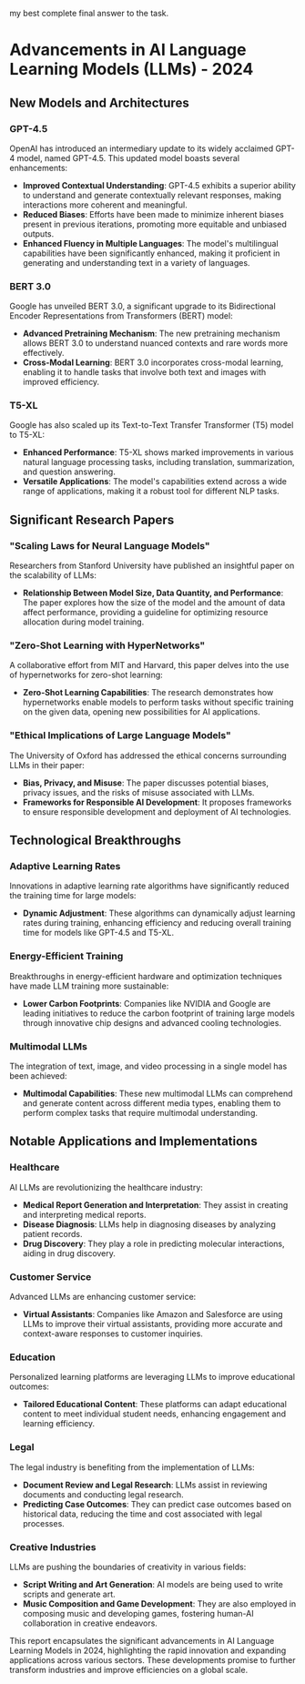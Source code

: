my best complete final answer to the task.

# Advancements in AI Language Learning Models (LLMs) - 2024

## New Models and Architectures

### GPT-4.5
OpenAI has introduced an intermediary update to its widely acclaimed GPT-4 model, named GPT-4.5. This updated model boasts several enhancements:
- **Improved Contextual Understanding**: GPT-4.5 exhibits a superior ability to understand and generate contextually relevant responses, making interactions more coherent and meaningful.
- **Reduced Biases**: Efforts have been made to minimize inherent biases present in previous iterations, promoting more equitable and unbiased outputs.
- **Enhanced Fluency in Multiple Languages**: The model's multilingual capabilities have been significantly enhanced, making it proficient in generating and understanding text in a variety of languages.

### BERT 3.0
Google has unveiled BERT 3.0, a significant upgrade to its Bidirectional Encoder Representations from Transformers (BERT) model:
- **Advanced Pretraining Mechanism**: The new pretraining mechanism allows BERT 3.0 to understand nuanced contexts and rare words more effectively.
- **Cross-Modal Learning**: BERT 3.0 incorporates cross-modal learning, enabling it to handle tasks that involve both text and images with improved efficiency.

### T5-XL
Google has also scaled up its Text-to-Text Transfer Transformer (T5) model to T5-XL:
- **Enhanced Performance**: T5-XL shows marked improvements in various natural language processing tasks, including translation, summarization, and question answering.
- **Versatile Applications**: The model's capabilities extend across a wide range of applications, making it a robust tool for different NLP tasks.

## Significant Research Papers

### "Scaling Laws for Neural Language Models"
Researchers from Stanford University have published an insightful paper on the scalability of LLMs:
- **Relationship Between Model Size, Data Quantity, and Performance**: The paper explores how the size of the model and the amount of data affect performance, providing a guideline for optimizing resource allocation during model training.

### "Zero-Shot Learning with HyperNetworks"
A collaborative effort from MIT and Harvard, this paper delves into the use of hypernetworks for zero-shot learning:
- **Zero-Shot Learning Capabilities**: The research demonstrates how hypernetworks enable models to perform tasks without specific training on the given data, opening new possibilities for AI applications.

### "Ethical Implications of Large Language Models"
The University of Oxford has addressed the ethical concerns surrounding LLMs in their paper:
- **Bias, Privacy, and Misuse**: The paper discusses potential biases, privacy issues, and the risks of misuse associated with LLMs.
- **Frameworks for Responsible AI Development**: It proposes frameworks to ensure responsible development and deployment of AI technologies.

## Technological Breakthroughs

### Adaptive Learning Rates
Innovations in adaptive learning rate algorithms have significantly reduced the training time for large models:
- **Dynamic Adjustment**: These algorithms can dynamically adjust learning rates during training, enhancing efficiency and reducing overall training time for models like GPT-4.5 and T5-XL.

### Energy-Efficient Training
Breakthroughs in energy-efficient hardware and optimization techniques have made LLM training more sustainable:
- **Lower Carbon Footprints**: Companies like NVIDIA and Google are leading initiatives to reduce the carbon footprint of training large models through innovative chip designs and advanced cooling technologies.

### Multimodal LLMs
The integration of text, image, and video processing in a single model has been achieved:
- **Multimodal Capabilities**: These new multimodal LLMs can comprehend and generate content across different media types, enabling them to perform complex tasks that require multimodal understanding.

## Notable Applications and Implementations

### Healthcare
AI LLMs are revolutionizing the healthcare industry:
- **Medical Report Generation and Interpretation**: They assist in creating and interpreting medical reports.
- **Disease Diagnosis**: LLMs help in diagnosing diseases by analyzing patient records.
- **Drug Discovery**: They play a role in predicting molecular interactions, aiding in drug discovery.

### Customer Service
Advanced LLMs are enhancing customer service:
- **Virtual Assistants**: Companies like Amazon and Salesforce are using LLMs to improve their virtual assistants, providing more accurate and context-aware responses to customer inquiries.

### Education
Personalized learning platforms are leveraging LLMs to improve educational outcomes:
- **Tailored Educational Content**: These platforms can adapt educational content to meet individual student needs, enhancing engagement and learning efficiency.

### Legal
The legal industry is benefiting from the implementation of LLMs:
- **Document Review and Legal Research**: LLMs assist in reviewing documents and conducting legal research.
- **Predicting Case Outcomes**: They can predict case outcomes based on historical data, reducing the time and cost associated with legal processes.

### Creative Industries
LLMs are pushing the boundaries of creativity in various fields:
- **Script Writing and Art Generation**: AI models are being used to write scripts and generate art.
- **Music Composition and Game Development**: They are also employed in composing music and developing games, fostering human-AI collaboration in creative endeavors.

This report encapsulates the significant advancements in AI Language Learning Models in 2024, highlighting the rapid innovation and expanding applications across various sectors. These developments promise to further transform industries and improve efficiencies on a global scale.